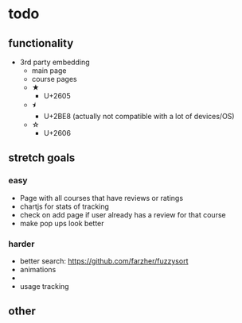 
# todo
## functionality
- 3rd party embedding
  - main page
  - course pages
  - ★
    - U+2605
  - ⯨
    - U+2BE8 (actually not compatible with a lot of devices/OS)
  - ☆
    - U+2606

## stretch goals
### easy
- Page with all courses that have reviews or ratings
- chartjs for stats of tracking
- check on add page if user already has a review for that course
- make pop ups look better

### harder
- better search: https://github.com/farzher/fuzzysort
- animations
- 
- usage tracking

## other
